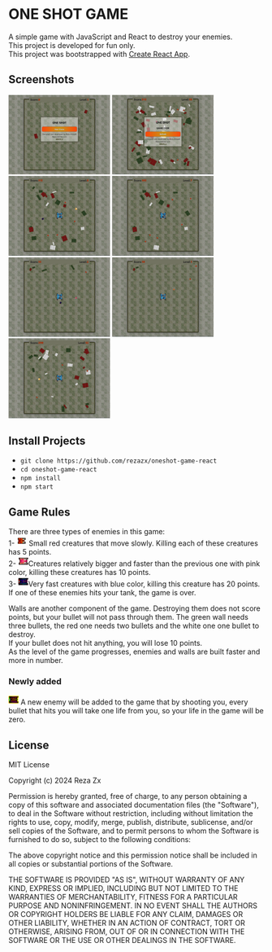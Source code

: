 # ONE SHOT GAME
A simple game with JavaScript and React to destroy your enemies.\
This project is developed for fun only.\
This project was bootstrapped with [Create React App](https://github.com/facebook/create-react-app).

## Screenshots

<img src="https://github.com/rezazx/oneshot-game-react/blob/master/capture/oneshot_0000_Layer%2011.jpg" width="200">
<img src="https://github.com/rezazx/oneshot-game-react/blob/master/capture/oneshot_0001_Layer%2010.jpg" width="200">
<img src="https://github.com/rezazx/oneshot-game-react/blob/master/capture/oneshot_0002_Layer%207.jpg" width="200">
<img src="https://github.com/rezazx/oneshot-game-react/blob/master/capture/oneshot_0003_Layer%208.jpg" width="200">
<img src="https://github.com/rezazx/oneshot-game-react/blob/master/capture/oneshot_0004_Layer%206.jpg" width="200">
<img src="https://github.com/rezazx/oneshot-game-react/blob/master/capture/oneshot_0005_Layer%204.jpg" width="200">
<img src="https://github.com/rezazx/oneshot-game-react/blob/master/capture/oneshot_0006_Layer%201.jpg" width="200">


## Install Projects
- `git clone https://github.com/rezazx/oneshot-game-react`
- `cd oneshot-game-react`
- `npm install`
- `npm start`

## Game Rules
There are three types of enemies in this game:\
1- <img src="https://github.com/rezazx/oneshot-game-react/blob/master/src/assets/enemy.png" width="20" style="displat:inline;"> Small red creatures that move slowly. Killing each of these creatures has 5 points.\
2- <img src="https://github.com/rezazx/oneshot-game-react/blob/master/src/assets/enemy2.png" width="20" style="displat:inline;">Creatures relatively bigger and faster than the previous one with pink color, killing these creatures has 10 points.\
3- <img src="https://github.com/rezazx/oneshot-game-react/blob/master/src/assets/enemy3.png" width="20" style="displat:inline;">Very fast creatures with blue color, killing this creature has 20 points.\
If one of these enemies hits your tank, the game is over.

Walls are another component of the game. Destroying them does not score points, but your bullet will not pass through them. The green wall needs three bullets, the red one needs two bullets and the white one one bullet to destroy.\
If your bullet does not hit anything, you will lose 10 points.\
As the level of the game progresses, enemies and walls are built faster and more in number.

### Newly added
<img src="https://github.com/rezazx/oneshot-game-react/blob/master/src/assets/enemy4.png" width="20" style="displat:inline;"> A new enemy will be added to the game that by shooting you, every bullet that hits you will take one life from you, so your life in the game will be zero.

## License

MIT License

Copyright (c) 2024 Reza Zx

Permission is hereby granted, free of charge, to any person obtaining a copy
of this software and associated documentation files (the "Software"), to deal
in the Software without restriction, including without limitation the rights
to use, copy, modify, merge, publish, distribute, sublicense, and/or sell
copies of the Software, and to permit persons to whom the Software is
furnished to do so, subject to the following conditions:

The above copyright notice and this permission notice shall be included in all
copies or substantial portions of the Software.

THE SOFTWARE IS PROVIDED "AS IS", WITHOUT WARRANTY OF ANY KIND, EXPRESS OR
IMPLIED, INCLUDING BUT NOT LIMITED TO THE WARRANTIES OF MERCHANTABILITY,
FITNESS FOR A PARTICULAR PURPOSE AND NONINFRINGEMENT. IN NO EVENT SHALL THE
AUTHORS OR COPYRIGHT HOLDERS BE LIABLE FOR ANY CLAIM, DAMAGES OR OTHER
LIABILITY, WHETHER IN AN ACTION OF CONTRACT, TORT OR OTHERWISE, ARISING FROM,
OUT OF OR IN CONNECTION WITH THE SOFTWARE OR THE USE OR OTHER DEALINGS IN THE
SOFTWARE.